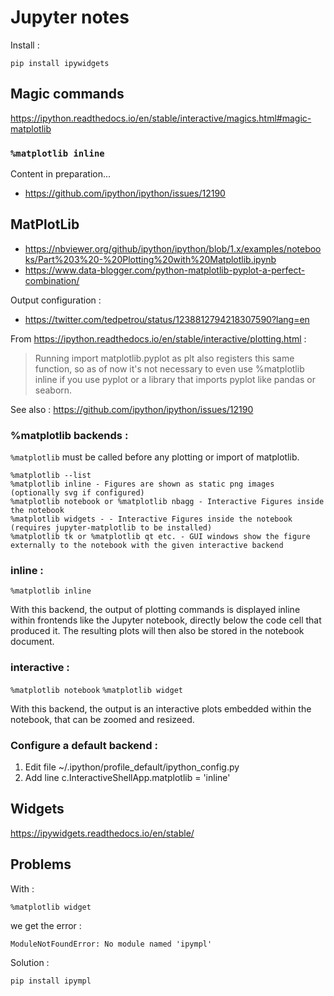 # Jupyter notes

Install :

    pip install ipywidgets


Magic commands
--------------

https://ipython.readthedocs.io/en/stable/interactive/magics.html#magic-matplotlib

### `%matplotlib inline`

Content in preparation...

- https://github.com/ipython/ipython/issues/12190

    

MatPlotLib
----------

- https://nbviewer.org/github/ipython/ipython/blob/1.x/examples/notebooks/Part%203%20-%20Plotting%20with%20Matplotlib.ipynb
- https://www.data-blogger.com/python-matplotlib-pyplot-a-perfect-combination/

Output configuration :

- https://twitter.com/tedpetrou/status/1238812794218307590?lang=en

From https://ipython.readthedocs.io/en/stable/interactive/plotting.html :

> Running import matplotlib.pyplot as plt also registers this same function, so as of now it's not necessary to even 
> use %matplotlib inline if you use pyplot or a library that imports pyplot like pandas or seaborn.

See also : https://github.com/ipython/ipython/issues/12190

### %matplotlib backends :

`%matplotlib` must be called before any plotting or import of matplotlib.

    %matplotlib --list
    %matplotlib inline - Figures are shown as static png images (optionally svg if configured)
    %matplotlib notebook or %matplotlib nbagg - Interactive Figures inside the notebook
    %matplotlib widgets - - Interactive Figures inside the notebook (requires jupyter-matplotlib to be installed)
    %matplotlib tk or %matplotlib qt etc. - GUI windows show the figure externally to the notebook with the given interactive backend

### inline :

`%matplotlib inline` 

With this backend, the output of plotting commands is displayed inline within frontends like the Jupyter notebook, 
directly below the code cell that produced it. The resulting plots will then also be stored in the notebook document.

### interactive :

`%matplotlib notebook`
`%matplotlib widget`

With this backend, the output is an interactive plots embedded within the notebook, that can be zoomed and resizeed.

### Configure a default backend :

1. Edit file ~/.ipython/profile_default/ipython_config.py
2. Add line c.InteractiveShellApp.matplotlib = 'inline'


Widgets
-------

https://ipywidgets.readthedocs.io/en/stable/


Problems
--------

With : 

    %matplotlib widget

we get the error :
 
    ModuleNotFoundError: No module named 'ipympl'

Solution :

    pip install ipympl



